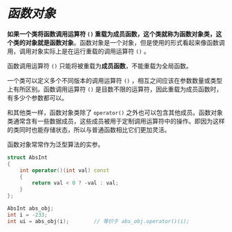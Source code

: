 # ***函数对象***

**如果一个类将函数调用运算符 `()` 重载为成员函数，这个类就称为函数对象类，这个类的对象就是函数对象**。函数对象是一个对象，但是使用的形式看起来像函数调用，调用对象实际上是在运行重载的调用运算符 `()` 。

函数调用运算符 `()` 只能将被重载为**成员函数**，不能重载为全局函数。

一个类可以定义多个不同版本的调用运算符 `()` ，相互之间应该在参数数量或类型上有所区别。函数调用运算符 `()` 是目数不限的运算符，因此重载为成员函数时，有多少个参数都可以。

和其他类一样，函数对象类除了 `operator()` 之外也可以包含其他成员。函数对象类通常含有一些数据成员，这些成员被用于定制调用运算符中的操作。即因为这样的类同时也能存储状态，所以与普通函数相比它们更加灵活。

函数对象常常作为泛型算法的实参。

```cpp
struct AbsInt
{
	int operator()(int val) const
	{
		return val < 0 ? -val : val;
	}
};

AbsInt abs_obj;
int i = -233;
int ui = abs_obj(i);		// 等价于 abs_obj.operator()(i);
```

